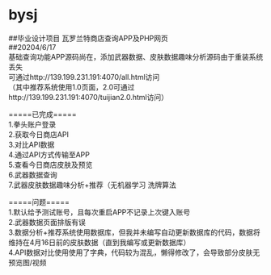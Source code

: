 # bysj  
##毕业设计项目 瓦罗兰特商店查询APP及PHP网页  
##20204/6/17  
基础查询功能APP源码尚在，添加武器数据、皮肤数据趣味分析源码由于重装系统丢失  
可通过http://139.199.231.191:4070/all.html访问  
（其中推荐系统使用1.0页面，2.0可通过http://139.199.231.191:4070/tuijian2.0.html访问）  
  
  
=====已完成=====  
1.拳头账户登录  
2.获取今日商店API  
3.对比API数据  
4.通过API方式传输至APP  
5.查看今日商店皮肤及预览  
6.武器数据查询  
7.武器皮肤数据趣味分析+推荐（无机器学习 洗牌算法  
  
=====问题=====  
1.默认给予测试账号，且每次重启APP不记录上次键入账号  
2.武器数据页面排版有误  
3.数据分析+推荐系统使用数据库，但我并未编写自动更新数据库的代码，数据将维持在4月16日前的皮肤数据（直到我编写或更新数据库）  
4.API数据对比使用使用了字典，代码较为混乱，懒得修改了，会导致部分皮肤无预览图/视频  
